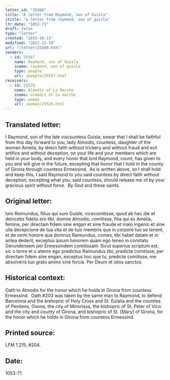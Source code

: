 ```yaml
---
letter_id: "25568"
title: "A letter from Raymond, son of Guisla"
ititle: "a letter from raymond, son of guisla"
ltr_date: "1053-71"
draft: false
type: "letter"
created: "2015-10-13"
modified: "2021-11-19"
url: "/letter/25568.html"
senders:
  - id: 25567
    name: Raymond, son of Guisla
    iname: raymond, son of guisla
    type: people
    url: /people/25567.html
receivers:
  - id: 25529
    name: Almodis of La Marche
    iname: almodis of la marche
    type: woman
    url: /woman/25529.html
---
```

<h2> Translated letter:</h2><p>I Raymond, son of the late viscountess Guisla, swear that I shall be faithful from this day forward to you, lady Almodis, countess, daughter of the woman Amelia, by direct faith without trickery and without fraud and evil artifice and without deception, on your life and your members which are held in your body, and every honor that lord Raymond, count, has given to you and will give in the future, excepting that honor that I hold in the county of Girona through countess Ermessind.&nbsp; As is written above, so I shall hold and keep this, I said Raymond to you said countess by direct faith without deception, excepting what you, said countess, should release me of by your gracious spirit without force.&nbsp; By God and these saints.</p><h2 class="mt-4"> Original letter:</h2><p>Iuro Reimundus, filius qui sum Guisle, vicecomitisse, quod ab hac die et deincebs fidelis ero tibi, domne Almodis, comitisse, filia qui es Amelia, femina, per directam fidem sine engan et sine fraude et malo ingenio et sine ulla decepcione de tua vita et de tuis membris que in corpore tuo se tenent, et de omni honore que domnus Raimundus, comes, tibi habet datam et in antea dederit, exceptus ipsum honorem quam ego teneo in comitatu Gerundensem per Ermessindem comitissam. Sicut superius scriptum est, sic o tenre et o atenre ego predictus Rai­mundus tibi, predicte comitisse, per directam fidem sine engan, excep­tus hoc que tu, predicte comitisse, me absolveris tuo grato animo sine forcia. Per Deum et istos sanctos.</p><h2 class="mt-4"> Historical context:</h2><p>Oath to Almodis for the honor which he holds in Girona from countess Ermessind.&nbsp; Oath #203 was taken by the same man to Raymond, to defend Barcelona and the bishopric of Holy Cross and St. Eulalia and the counties of Penitens, Osona, the city of Minorissa, the bishopric of St. Peter of Vico and the city and county of Girona, and bishopric of St. [Mary] of Girona, for the honor which he holds in Girona from countess Ermessind.</p><h2 class="mt-4"> Printed source:</h2><p>LFM 1.215, #204.</p><h2 class="mt-4"> Date:</h2>1053-71